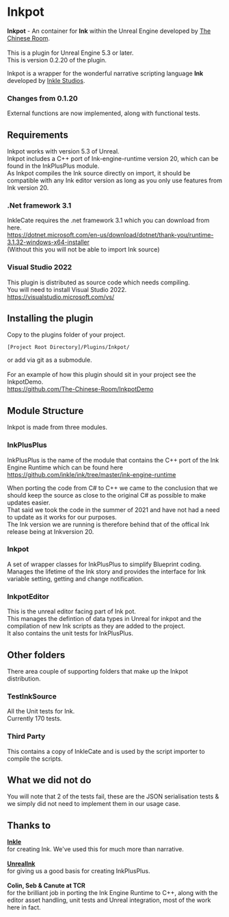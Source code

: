 # Inkpot
**Inkpot** - An container for **Ink** within the Unreal Engine developed by [The Chinese Room](https://www.thechineseroom.co.uk/).<br><br>
This is a plugin for Unreal Engine 5.3 or later.<br>
This is version 0.2.20 of the plugin.</br>

Inkpot is a wrapper for the wonderful narrative scripting language **Ink** developed by [Inkle Studios](https://www.inklestudios.com/ink/).<br>

### Changes from 0.1.20
External functions are now implemented, along with functional tests.

## Requirements 
Inkpot works with version 5.3 of Unreal.<br>
Inkpot includes a C++ port of Ink-engine-runtime version 20, which can be found in the InkPlusPlus module.<br>
As Inkpot compiles the Ink source directly on import, it should be compatible with any Ink editor version as long as you only use features from Ink version 20.<br>

### .Net framework 3.1
InkleCate requires the .net framework 3.1 which you can download from here.<br>
https://dotnet.microsoft.com/en-us/download/dotnet/thank-you/runtime-3.1.32-windows-x64-installer <br>
(Without this you will not be able to import Ink source)<br>

### Visual Studio 2022
This plugin is distributed as source code which needs compiling.<br>
You will need to install Visual Studio 2022.<br>
https://visualstudio.microsoft.com/vs/<br>

## Installing the plugin
Copy to the plugins folder of your project.<br>

    [Project Root Directory]/Plugins/Inkpot/

or add via git as a submodule.<br><br>
For an example of how this plugin should sit in your project see the InkpotDemo.<br>
https://github.com/The-Chinese-Room/InkpotDemo

## Module Structure
Inkpot is made from three modules. <br>

### InkPlusPlus
InkPlusPlus is the name of the module that contains the C++ port of the Ink Engine Runtime which can be found here</br>
https://github.com/inkle/ink/tree/master/ink-engine-runtime

When porting the code from C# to C++ we came to the conclusion that we should keep the source as close to the original C# as possible to make updates easier. </br>
That said we took the code in the summer of 2021 and have not had a need to update as it works for our purposes. </br>
The Ink version we are running is therefore behind that of the offical Ink release being at Inkversion 20.</br>

### Inkpot 
A set of wrapper classes for InkPlusPlus to simplify Blueprint coding.<br>
Manages the lifetime of the Ink story and provides the interface for Ink variable setting, getting and change notification.<br>

### InkpotEditor 
This is the unreal editor facing part of Ink pot.</br>
This manages the defintion of data types in Unreal for inkpot and the compilation of new Ink scripts as they are added to the project.</br>
It also contains the unit tests for InkPlusPlus.</br>

## Other folders
There area couple of supporting folders that make up the Inkpot distribution.<br>

### TestInkSource
All the Unit tests for Ink.</br> 
Currently 170 tests.

### Third Party 
This contains a copy of InkleCate and is used by the script importer to compile the scripts.<br>

## What we did not do
You will note that 2 of the tests fail, these are the JSON serialisation tests & we simply did not need to implement them in our usage case.</br>

## Thanks to 
**[Inkle](https://www.inklestudios.com/)** </br>
for creating Ink. We've used this for much more than narrative.</br></br>
**[UnrealInk](https://github.com/DavidColson/UnrealInk)**</br>
for giving us a good basis for creating InkPlusPlus.</br></br>
**Colin, Seb & Canute at TCR**</br>
for the brilliant job in porting the Ink Engine Runtime to C++, along with the editor asset handling, unit tests and Unreal integration, most of the work here in fact.<br>
